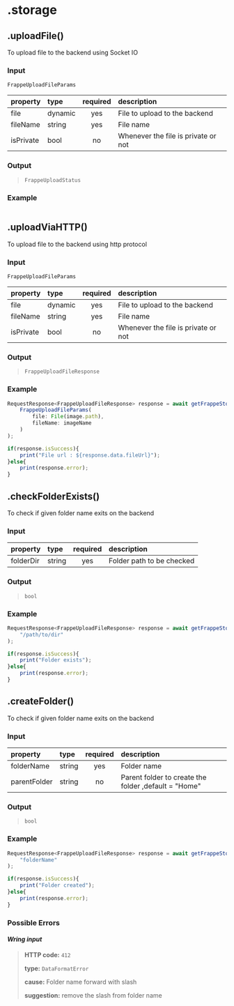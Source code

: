 # .storage

## .uploadFile\(\)

To upload file to the backend using Socket IO

### Input

`FrappeUploadFileParams`

| property | type | required | description |
| :--- | :--- | :---: | :--- |
| file | dynamic | yes | File to upload to the backend |
| fileName | string | yes | File name |
| isPrivate | bool | no | Whenever the file is private or not |

### Output

> `FrappeUploadStatus`

### Example

```javascript

```

## .uploadViaHTTP\(\)

To upload file to the backend using http protocol

### Input

`FrappeUploadFileParams`

| property | type | required | description |
| :--- | :--- | :---: | :--- |
| file | dynamic | yes | File to upload to the backend |
| fileName | string | yes | File name |
| isPrivate | bool | no | Whenever the file is private or not |

### Output

> `FrappeUploadFileResponse`

### Example

```javascript
RequestResponse<FrappeUploadFileResponse> response = await getFrappeStorageController().uploadViaHTTP(
    FrappeUploadFileParams(
        file: File(image.path),
        fileName: imageName
    )
);

if(response.isSuccess){ 
    print("File url : ${response.data.fileUrl}");
}else{ 
    print(response.error); 
}
```

## .checkFolderExists\(\)

To check if given folder name exits on the backend

### Input

| property | type | required | description |
| :--- | :--- | :---: | :--- |
| folderDir | string | yes | Folder path to be checked |

### Output

> `bool`

### Example

```javascript
RequestResponse<FrappeUploadFileResponse> response = await getFrappeStorageController().checkFolderExists(
    "/path/to/dir"
);

if(response.isSuccess){ 
    print("Folder exists");
}else{ 
    print(response.error); 
}
```

## .createFolder\(\)

To check if given folder name exits on the backend

### Input

| property | type | required | description |
| :--- | :--- | :---: | :--- |
| folderName | string | yes | Folder name |
| parentFolder | string | no | Parent folder to create the folder ,default = "Home" |

### Output

> `bool`

### Example

```javascript
RequestResponse<FrappeUploadFileResponse> response = await getFrappeStorageController().createFolder(
    "folderName"
);

if(response.isSuccess){ 
    print("Folder created");
}else{ 
    print(response.error); 
}
```

### Possible Errors

#### _Wring input_

> **HTTP code:** `412`
>
> **type:** `DataFormatError`
>
> **cause:** Folder name forward with slash
>
> **suggestion:** remove the slash from folder name

